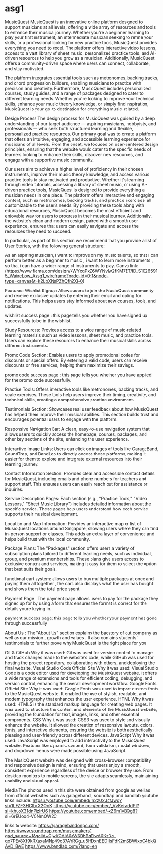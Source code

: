 # asg1
MusicQuest
MusicQuest is an innovative online platform designed to support musicians at all levels, offering a wide array of resources and tools to enhance their musical journey. Whether you're a beginner learning to play your first instrument, an intermediate musician seeking to refine your skills, or a professional looking for new practice tools, MusicQuest provides everything you need to excel. The platform offers interactive video lessons, access to a vast library of sheet music, personalized practice tools, and AI-driven resources to help you grow as a musician. Additionally, MusicQuest offers a community-driven space where users can connect, collaborate, and stay motivated.

The platform integrates essential tools such as metronomes, backing tracks, and chord progression builders, enabling musicians to practice with precision and creativity. Furthermore, MusicQuest includes personalized courses, study guides, and a range of packages designed to cater to different learning needs. Whether you're looking to improve your technical skills, enhance your music theory knowledge, or simply find inspiration, MusicQuest is your go-to destination for everything music-related.

Design Process
The design process for MusicQuest was guided by a deep understanding of our target audience — aspiring musicians, hobbyists, and professionals — who seek both structured learning and flexible, personalized practice resources. Our primary goal was to create a platform that offers an intuitive, engaging, and accessible learning experience for musicians of all levels. From the onset, we focused on user-centered design principles, ensuring that the website would cater to the specific needs of learners looking to enhance their skills, discover new resources, and engage with a supportive music community.

Our users aim to achieve a higher level of proficiency in their chosen instruments, improve their music theory knowledge, and access various practice tools to stay motivated and productive. Whether it's learning through video tutorials, accessing a library of sheet music, or using AI-driven practice tools, MusicQuest is designed to provide everything a musician needs in one place. The platform offers interactive and engaging content, such as metronomes, backing tracks, and practice exercises, all customizable to the user’s needs. By providing these tools along with educational resources, MusicQuest becomes the most efficient and enjoyable way for users to progress in their musical journey. Additionally, the website’s clean and modern design, paired with a smooth user experience, ensures that users can easily navigate and access the resources they need to succeed.

In particular, as part of this section we recommend that you provide a list of User Stories, with the following general structure:

As an aspiring musician, I want to improve on my music talents, so that I can perform better.
as a beginner to music , i want to learn more instruments , so that i can have a wider range of instruments to play.
Canva link:(https://www.figma.com/design/xWYxqPxZ6WYNvlw2fKM7ET/ID_S10265915_WaineLow_Assg1_wireframe?node-id=0-1&node-type=canvas&t=k2LbXNsPZhQfh2Xi-0)

Features:
Wishlist Signup: Allows users to join the MusicQuest community and receive exclusive updates by entering their email and opting for notifications. This helps users stay informed about new courses, tools, and updates.

wishlist success page : this page tells you whether you have signed up successfully to be in the wishlist.

Study Resources: Provides access to a wide range of music-related learning materials such as video lessons, sheet music, and practice tools. Users can explore these resources to enhance their musical skills across different instruments.

Promo Code Section: Enables users to apply promotional codes for discounts or special offers. By entering a valid code, users can receive discounts or free services, helping them maximize their savings.

promo code success page : this page tells you whether you have applied for the promo code successfully.

Practice Tools: Offers interactive tools like metronomes, backing tracks, and scale exercises. These tools help users improve their timing, creativity, and technical skills, creating a comprehensive practice environment.

Testimonials Section: Showcases real user feedback about how MusicQuest has helped them improve their musical abilities. This section builds trust and encourages potential users to engage with the platform.

Responsive Navigation Bar: A clean, easy-to-use navigation system that allows users to quickly access the homepage, courses, packages, and other key sections of the site, enhancing the user experience.

Interactive Image Links: Users can click on images of tools like GarageBand, SoundTrap, and BandLab to directly access these platforms, making it easier for them to explore and integrate external resources into their learning journey.

Contact Information Section: Provides clear and accessible contact details for MusicQuest, including emails and phone numbers for teachers and support staff. This ensures users can easily reach out for assistance or inquiries.


Service Description Pages: Each section (e.g., "Practice Tools," "Video Lessons," "Sheet Music Library") includes detailed information about the specific service. These pages help users understand how each service supports their musical development.

Location and Map Information: Provides an interactive map or list of MusicQuest locations around Singapore, showing users where they can find in-person support or classes. This adds an extra layer of convenience and helps build trust with the local community.

Package Plans: The "Packages" section offers users a variety of subscription plans tailored to different learning needs, such as individual, group, and premium memberships. These plans give users access to exclusive content and services, making it easy for them to select the option that best suits their goals.

functional cart system: allows users to buy multiple packages at once and paying them all together , the cars also displays what the user has bought and shows them the total price spent

Payment Page : The payment page allows users to pay for the package they signed up for by using a form that ensures the format is correct for the details youre keying in.

payment success page: this page tells you whether your payment has gone through successfully

About Us : The "About Us" section explains the bacstory of out company as well as our mission , growth and values . It also contains students' testimonials to further prove why MusicQuest is the right place for you




Git & GitHub
Why it was used: Git was used for version control to manage and track changes made to the website’s code, while GitHub was used for hosting the project repository, collaborating with others, and deploying the final website.
Visual Studio Code
Official Site
Why it was used: Visual Studio Code is a code editor used for developing the MusicQuest website. It offers a wide range of extensions and tools for efficient coding, debugging, and version control, enhancing the overall development workflow.
Google Fonts
Official Site
Why it was used: Google Fonts was used to import custom fonts to the MusicQuest website. It enabled the use of stylish, readable, and modern typography that enhances the user experience.
HTML
Why it was used: HTML5 is the standard markup language for creating web pages. It was used to structure the content and elements of the MusicQuest website, providing the foundation for text, images, links, and other essential components.
CSS
Why it was used: CSS3 was used to style and visually enhance the website. It allowed the creation of responsive layouts, colors, fonts, and interactive elements, ensuring the website is both aesthetically pleasing and user-friendly across different devices.
JavaScript
Why it was used: JavaScript was employed to add interactivity to the MusicQuest website. Features like dynamic content, form validation, modal windows, and dropdown menus were made possible using JavaScript.

The MusicQuest website was designed with cross-browser compatibility and responsive design in mind, ensuring that users enjoy a smooth, consistent experience regardless of the device or browser they use. From desktop monitors to mobile screens, the site adapts seamlessly, maintaining usability and visual appeal.

Media
The photos used in this site were obtained from google as well as from official websites such as garageband , soundtrap and bandlab
youtube links include: 
https://youtube.com/embed//n2z02J4fJwg?si=1LFZF3HClbkX2OoK
https://youtube.com/embed/_VvKeiwddPI?si=khuoX31dnPizlrU6
https://youtube.com/embed/-xZ6m1vBQg8?si=6rBUox4-VONmQW2C

links to website:
https://garagebandonpc.com/
https://www.soundtrap.com/musicmakers?gad_source=1&gclid=CjwKCAiA6aW6BhBqEiwA6KzDc-qo7PEv8Xf9kRXaxaMNp49c37AYRGg_u5HDxnEEDI1sFdK2mSBWlxoC4bkQAvD_BwE
https://www.bandlab.com/?lang=en